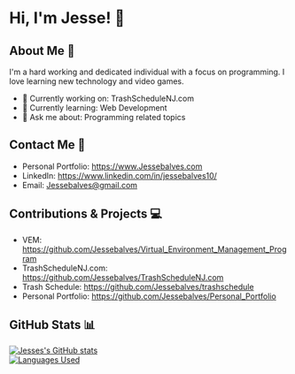 # Hi, I'm Jesse! 👋


<!--Comment Section
**Jessebalves/Jessebalves** is a ✨ _special_ ✨ repository because its `README.md` (this file) appears on your GitHub profile.

Here are some ideas to get you started:

- 🔭 I’m currently working on ...
- 🌱 I’m currently learning ...
- 👯 I’m looking to collaborate on ...
- 🤔 I’m looking for help with ...
- 💬 Ask me about ...
- 📫 How to reach me: ...
- 😄 Pronouns: ...
- ⚡ Fun fact: ...
-->

## About Me 🧑

I'm a hard working and dedicated individual with a focus on programming. I love learning new technology and video games.

- 🔭 Currently working on: TrashScheduleNJ.com
- 🌱 Currently learning: Web Development
- 💬 Ask me about: Programming related topics

## Contact Me 📲

- Personal Portfolio: https://www.Jessebalves.com
- LinkedIn: https://www.linkedin.com/in/jessebalves10/
- Email: Jessebalves@gmail.com

## Contributions & Projects 💻

- VEM: https://github.com/Jessebalves/Virtual_Environment_Management_Program
- TrashScheduleNJ.com: https://github.com/Jessebalves/TrashScheduleNJ.com
- Trash Schedule: https://github.com/Jessebalves/trashschedule
- Personal Portfolio: https://github.com/Jessebalves/Personal_Portfolio

## GitHub Stats 📊

 [![Jesses's GitHub stats](https://github-readme-stats.vercel.app/api?username=Jessebalves)](https://github.com/Jessebalves/github-readme-stats)  
 [![Languages Used](https://github-readme-stats.vercel.app/api/top-langs/?username=Jessebalves&layout=donut-vertical)](https://github.com/Jessebalves/github-readme-stats)
